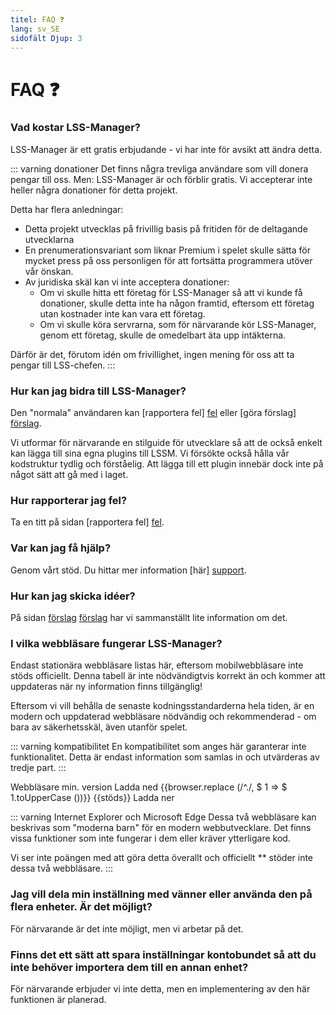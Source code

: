 ```yaml
---
titel: FAQ ❓
lang: sv_SE
sidofält Djup: 3
---
```


# FAQ ❓

### Vad kostar LSS-Manager?
LSS-Manager är ett gratis erbjudande - vi har inte för avsikt att ändra detta.

::: varning donationer
Det finns några trevliga användare som vill donera pengar till oss. Men: LSS-Manager är och förblir gratis. Vi accepterar inte heller några donationer för detta projekt.

Detta har flera anledningar:

* Detta projekt utvecklas på frivillig basis på fritiden för de deltagande utvecklarna
* En prenumerationsvariant som liknar Premium i spelet skulle sätta för mycket press på oss personligen för att fortsätta programmera utöver vår önskan.
* Av juridiska skäl kan vi inte acceptera donationer:
    * Om vi ​​skulle hitta ett företag för LSS-Manager så att vi kunde få donationer, skulle detta inte ha någon framtid, eftersom ett företag utan kostnader inte kan vara ett företag.
    * Om vi ​​skulle köra servrarna, som för närvarande kör LSS-Manager, genom ett företag, skulle de omedelbart äta upp intäkterna.

Därför är det, förutom idén om frivillighet, ingen mening för oss att ta pengar till LSS-chefen.
:::

### Hur kan jag bidra till LSS-Manager?
Den "normala" användaren kan [rapportera fel] [fel] eller [göra förslag] [förslag].

Vi utformar för närvarande en stilguide för utvecklare så att de också enkelt kan lägga till sina egna plugins till LSSM. Vi försökte också hålla vår kodstruktur tydlig och förståelig. Att lägga till ett plugin innebär dock inte på något sätt att gå med i laget.

### Hur rapporterar jag fel?
Ta en titt på sidan [rapportera fel] [fel].

### Var kan jag få hjälp?
Genom vårt stöd. Du hittar mer information [här] [support].

### Hur kan jag skicka idéer?
På sidan [förslag] [förslag] har vi sammanställt lite information om det.

### I vilka webbläsare fungerar LSS-Manager?
Endast stationära webbläsare listas här, eftersom mobilwebbläsare inte stöds officiellt.
Denna tabell är inte nödvändigtvis korrekt än och kommer att uppdateras när ny information finns tillgänglig!

Eftersom vi vill behålla de senaste kodningsstandarderna hela tiden, är en modern och uppdaterad webbläsare nödvändig och rekommenderad - om bara av säkerhetsskäl, även utanför spelet.

::: varning kompatibilitet
En kompatibilitet som anges här garanterar inte funktionalitet. Detta är endast information som samlas in och utvärderas av tredje part.
:::

<tabell>
<huvud>
    <tr>
        <th> Webbläsare </th>
        <th> min. version </th>
        <th> Ladda ned </th>
    </tr>
</thead>
<tbody>
    <tr v-for = "({stöds, ladda ner}, webbläsare) i $ themeConfig.variables.browsers">
        <td> {{browser.replace (/^./, $ 1 => $ 1.toUpperCase ())}} </td>
        <td> {{stöds}} </td>
        <td> <a :href="download" target="_blank"> Ladda ner </a> </td>
    </tr>
</tbody>
</table>

::: varning Internet Explorer och Microsoft Edge
Dessa två webbläsare kan beskrivas som "moderna barn" för en modern webbutvecklare. Det finns vissa funktioner som inte fungerar i dem eller kräver ytterligare kod.

Vi ser inte poängen med att göra detta överallt och officiellt ** stöder inte dessa två webbläsare.
:::

### Jag vill dela min inställning med vänner eller använda den på flera enheter. Är det möjligt?
För närvarande är det inte möjligt, men vi arbetar på det.

### Finns det ett sätt att spara inställningar kontobundet så att du inte behöver importera dem till en annan enhet?
För närvarande erbjuder vi inte detta, men en implementering av den här funktionen är planerad.


[support]: support.md
[fel]: error_report.md
[förslag]: suggestions.md